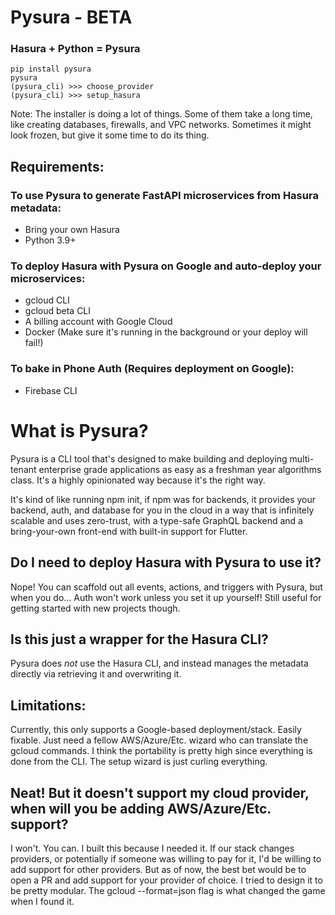 # Pysura - BETA

### Hasura + Python = Pysura

```commandline
pip install pysura
pysura
(pysura_cli) >>> choose_provider
(pysura_cli) >>> setup_hasura
```
Note: The installer is doing a lot of things. Some of them take a long time, like
creating databases, firewalls, and VPC networks. Sometimes it might look frozen,
but give it some time to do its thing.

## Requirements:

### To use Pysura to generate FastAPI microservices from Hasura metadata:

- Bring your own Hasura
- Python 3.9+

### To deploy Hasura with Pysura on Google and auto-deploy your microservices:

- gcloud CLI
- gcloud beta CLI
- A billing account with Google Cloud
- Docker (Make sure it's running in the background or your deploy will fail!)

### To bake in Phone Auth (Requires deployment on Google):

- Firebase CLI

# What is Pysura?

Pysura is a CLI tool that's designed to make building and deploying multi-tenant enterprise grade applications as easy
as a freshman year algorithms class. It's a highly opinionated way because it's the right way.

It's kind of like running npm init, if npm was for backends, it provides your backend, auth, and database for you in the
cloud in a way that is infinitely scalable and uses zero-trust, with a type-safe GraphQL backend and a
bring-your-own front-end with built-in support for Flutter.

## Do I need to deploy Hasura with Pysura to use it?

Nope! You can scaffold out all events, actions, and triggers with Pysura, but when you do... Auth won't work unless you
set it up yourself! Still useful for getting started with new projects though.

## Is this just a wrapper for the Hasura CLI?

Pysura does *not* use the Hasura CLI, and instead manages the metadata directly via retrieving it and overwriting it.

## Limitations:

Currently, this only supports a Google-based deployment/stack. Easily fixable. Just need a fellow AWS/Azure/Etc. wizard
who can translate the gcloud commands. I think the portability is pretty high since everything is done from the CLI. The
setup wizard is just curling everything.

## Neat! But it doesn't support my cloud provider, when will you be adding AWS/Azure/Etc. support?

I won't. You can. I built this because I needed it. If our stack changes providers, or potentially if someone was
willing to pay for it, I'd be willing to add support for other providers. But as of now, the best bet would be to open a
PR and add support for your provider of choice. I tried to design it to be pretty modular. The gcloud --format=json flag
is what changed the game when I found it.

